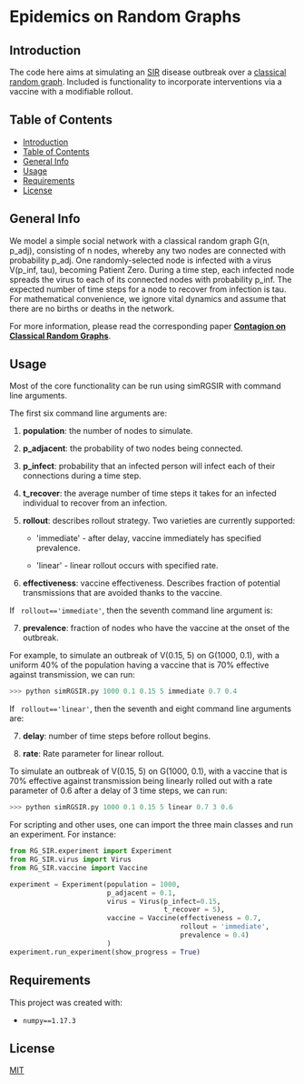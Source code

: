 # Epidemics on Random Graphs

## Introduction
The code here aims at simulating an [SIR](https://en.wikipedia.org/wiki/Compartmental_models_in_epidemiology#The_SIR_model/) disease outbreak over a [classical random graph](https://en.wikipedia.org/wiki/Random_graph). Included is functionality to incorporate interventions via a vaccine with a modifiable rollout.

## Table of Contents
* [Introduction](#introduction)
* [Table of Contents](#table-of-contents)
* [General Info](#general-info)
* [Usage](#usage)
* [Requirements](#requirements)
* [License](#license)

## General Info
We model a simple social network with a classical random graph G(n, p_adj), consisting of n nodes, whereby any two nodes are connected with probability p_adj. One randomly-selected node is infected with a virus V(p_inf, tau), becoming Patient Zero. During a time step, each infected node spreads the virus to each of its connected nodes with probability p_inf.  The expected number of time steps for a node to recover from infection is tau. For mathematical convenience, we ignore vital dynamics and assume that there are no births or deaths in the network.

For more information, please read the corresponding paper [**Contagion on Classical Random Graphs**](https://github.com/lucasmccabe/Contagion-on-Random-Graphs/blob/master/Epidemics%20on%20Random%20Graphs.pdf).

## Usage

Most of the core functionality can be run using simRGSIR with command line arguments.

The first six command line arguments are:

1. **population**: the number of nodes to simulate.
2. **p_adjacent**: the probability of two nodes being connected.
3. **p_infect**: probability that an infected person will infect each of their connections during a time step.
4. **t_recover**: the average number of time steps it takes for an infected individual to recover from an infection.
5. **rollout**: describes rollout strategy. Two varieties are currently supported:

    - 'immediate' - after delay, vaccine immediately has specified prevalence.

    - 'linear' - linear rollout occurs with specified rate.

6. **effectiveness**: vaccine effectiveness. Describes fraction of potential transmissions that are avoided thanks to the vaccine.

If ` rollout=='immediate'`, then the seventh command line argument is:

7. **prevalence**: fraction of nodes who have the vaccine at the onset of the outbreak.

For example, to simulate an outbreak of V(0.15, 5) on G(1000, 0.1), with a uniform 40% of the population having a vaccine that is 70% effective against transmission, we can run:

```python
>>> python simRGSIR.py 1000 0.1 0.15 5 immediate 0.7 0.4
```

If ` rollout=='linear'`, then the seventh and eight command line arguments are:

7. **delay**: number of time steps before rollout begins.

8. **rate**: Rate parameter for linear rollout.


To simulate an outbreak of V(0.15, 5) on G(1000, 0.1), with a vaccine that is 70% effective against transmission being linearly rolled out with a rate parameter of 0.6 after a delay of 3 time steps, we can run:

```python
>>> python simRGSIR.py 1000 0.1 0.15 5 linear 0.7 3 0.6
```


For scripting and other uses, one can import the three main classes and run an experiment. For instance:

```python
from RG_SIR.experiment import Experiment
from RG_SIR.virus import Virus
from RG_SIR.vaccine import Vaccine

experiment = Experiment(population = 1000,
                        p_adjacent = 0.1,
                        virus = Virus(p_infect=0.15,
                                      t_recover = 5),
                        vaccine = Vaccine(effectiveness = 0.7,
                                          rollout = 'immediate',
                                          prevalence = 0.4)
                        )
experiment.run_experiment(show_progress = True)
```

## Requirements

This project was created with:
- `numpy==1.17.3`

## License
[MIT](https://choosealicense.com/licenses/mit/)
